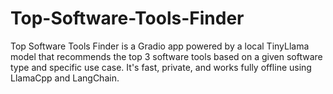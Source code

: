 # Top-Software-Tools-Finder
Top Software Tools Finder is a Gradio app powered by a local TinyLlama model that recommends the top 3 software tools based on a given software type and specific use case. It's fast, private, and works fully offline using LlamaCpp and LangChain.
